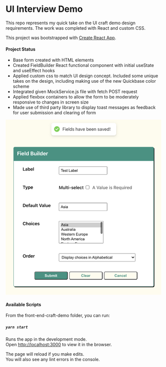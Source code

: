 # UI Interview Demo

This repo represents my quick take on the UI craft demo design requirements.
The work was completed with React and custom CSS.

This project was bootstrapped with [Create React App](https://github.com/facebook/create-react-app).


#### Project Status
+ Base form created with HTML elements
+ Created FieldBuilder React functional component with initial useState and useEffect hooks
+ Applied custom css to match UI design concept. Included some unique takes on the design, including making use
of the new Quickbase color scheme
+ Integrated given MockService.js file with fetch POST request
+ Applied flexbox containers to allow the form to be moderately responsive to changes in screen size
+ Made use of third party library to display toast messages as feedback for user submission and clearing of form

![screenshot](./front-end-craft-demo/public/form-screenshot.png)

#### Available Scripts

From the front-end-craft-demo folder, you can run:

##### `yarn start`

Runs the app in the development mode.\
Open [http://localhost:3000](http://localhost:3000) to view it in the browser.

The page will reload if you make edits.\
You will also see any lint errors in the console.

